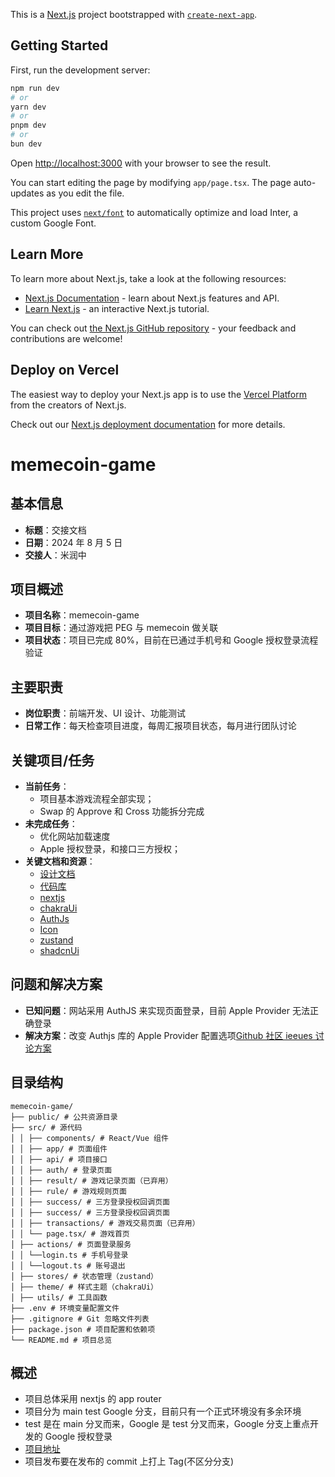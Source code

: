 This is a [Next.js](https://nextjs.org/) project bootstrapped with [`create-next-app`](https://github.com/vercel/next.js/tree/canary/packages/create-next-app).

## Getting Started

First, run the development server:

```bash
npm run dev
# or
yarn dev
# or
pnpm dev
# or
bun dev
```

Open [http://localhost:3000](http://localhost:3000) with your browser to see the result.

You can start editing the page by modifying `app/page.tsx`. The page auto-updates as you edit the file.

This project uses [`next/font`](https://nextjs.org/docs/basic-features/font-optimization) to automatically optimize and load Inter, a custom Google Font.

## Learn More

To learn more about Next.js, take a look at the following resources:

- [Next.js Documentation](https://nextjs.org/docs) - learn about Next.js features and API.
- [Learn Next.js](https://nextjs.org/learn) - an interactive Next.js tutorial.

You can check out [the Next.js GitHub repository](https://github.com/vercel/next.js/) - your feedback and contributions are welcome!

## Deploy on Vercel

The easiest way to deploy your Next.js app is to use the [Vercel Platform](https://vercel.com/new?utm_medium=default-template&filter=next.js&utm_source=create-next-app&utm_campaign=create-next-app-readme) from the creators of Next.js.

Check out our [Next.js deployment documentation](https://nextjs.org/docs/deployment) for more details.

# memecoin-game

## 基本信息

- **标题**：交接文档
- **日期**：2024 年 8 月 5 日
- **交接人**：米润中

## 项目概述

- **项目名称**：memecoin-game
- **项目目标**：通过游戏把 PEG 与 memecoin 做关联
- **项目状态**：项目已完成 80%，目前在已通过手机号和 Google 授权登录流程验证

## 主要职责

- **岗位职责**：前端开发、UI 设计、功能测试
- **日常工作**：每天检查项目进度，每周汇报项目状态，每月进行团队讨论

## 关键项目/任务

- **当前任务**：
  - 项目基本游戏流程全部实现；
  - Swap 的 Approve 和 Cross 功能拆分完成
- **未完成任务**：
  - 优化网站加载速度
  - Apple 授权登录，和接口三方授权；
- **关键文档和资源**：
  - [设计文档](https://example.com/design-doc)
  - [代码库](https://github.com/example/repo)
  - [nextjs](https://nextjs.org/docs)
  - [chakraUi](https://v2.chakra-ui.com/)
  - [AuthJs](https://authjs.dev/getting-started)
  - [Icon](https://react-icons.github.io/react-icons/)
  - [zustand](https://github.com/pmndrs/zustand)
  - [shadcnUi](https://ui.shadcn.com/docs)

## 问题和解决方案

- **已知问题**：网站采用 AuthJS 来实现页面登录，目前 Apple Provider 无法正确登录
- **解决方案**：改变 Authjs 库的 Apple Provider 配置选项[Github 社区 ieeues 讨论方案](https://github.com/nextauthjs/next-auth/pull/11453)

## 目录结构

```
memecoin-game/
├── public/ # 公共资源目录
├── src/ # 源代码
│ │ ├── components/ # React/Vue 组件
│ │ ├── app/ # 页面组件
│ │ ├── api/ # 项目接口
│ │ ├── auth/ # 登录页面
│ │ ├── result/ # 游戏记录页面（已弃用）
│ │ ├── rule/ # 游戏规则页面
│ │ ├── success/ # 三方登录授权回调页面
│ │ ├── success/ # 三方登录授权回调页面
│ │ ├── transactions/ # 游戏交易页面（已弃用）
│ │ └── page.tsx/ # 游戏首页
│ ├── actions/ # 页面登录服务
│ │ └──login.ts # 手机号登录
│ │ └──logout.ts # 账号退出
│ ├── stores/ # 状态管理（zustand）
│ ├── theme/ # 样式主题（chakraUi）
│ ├── utils/ # 工具函数
├── .env # 环境变量配置文件
├── .gitignore # Git 忽略文件列表
├── package.json # 项目配置和依赖项
└── README.md # 项目总览

```

## 概述

- 项目总体采用 nextjs 的 app router
- 项目分为 main test Google 分支，目前只有一个正式环境没有多余环境
- test 是在 main 分叉而来，Google 是 test 分叉而来，Google 分支上重点开发的 Google 授权登录
- [项目地址](https://winfunnygames.com/)
- 项目发布要在发布的 commit 上打上 Tag(不区分分支)
